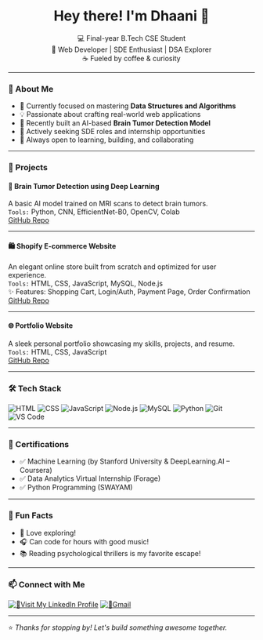 <h1 align="center">Hey there! I'm Dhaani 👋</h1>

<p align="center">
  💻 Final-year B.Tech CSE Student <br/>
  🔧 Web Developer | SDE Enthusiast | DSA Explorer <br/>
  ☕ Fueled by coffee & curiosity <br/>
</p>

---

### 🚀 About Me

- 🌱 Currently focused on mastering **Data Structures and Algorithms**
- 💡 Passionate about crafting real-world web applications
- 🧠 Recently built an AI-based **Brain Tumor Detection Model**
- 💼 Actively seeking SDE roles and internship opportunities
- 🎯 Always open to learning, building, and collaborating

---

### 💼 Projects

#### 🧠 Brain Tumor Detection using Deep Learning  
A basic AI model trained on MRI scans to detect brain tumors.  
`Tools:` Python, CNN, EfficientNet-B0, OpenCV, Colab  
[GitHub Repo](https://github.com/kaanchiiii/brain-tumor-detection)

---

#### 🛍️ Shopify E-commerce Website  
An elegant online store built from scratch and optimized for user experience.  
`Tools:` HTML, CSS, JavaScript, MySQL, Node.js  
✨ Features: Shopping Cart, Login/Auth, Payment Page, Order Confirmation  
[GitHub Repo](https://github.com/your-username/shopify-ecommerce)

---

#### 🌐 Portfolio Website  
A sleek personal portfolio showcasing my skills, projects, and resume.  
`Tools:` HTML, CSS, JavaScript  
[GitHub Repo](https://kaanchiiii.github.io/Portfolio/)

---

### 🛠️ Tech Stack

![HTML](https://img.shields.io/badge/-HTML5-E34F26?style=flat&logo=html5&logoColor=white)
![CSS](https://img.shields.io/badge/-CSS3-1572B6?style=flat&logo=css3)
![JavaScript](https://img.shields.io/badge/-JavaScript-F7DF1E?style=flat&logo=javascript&logoColor=black)
![Node.js](https://img.shields.io/badge/-Node.js-339933?style=flat&logo=nodedotjs&logoColor=white)
![MySQL](https://img.shields.io/badge/-MySQL-00758F?style=flat&logo=mysql)
![Python](https://img.shields.io/badge/-Python-3776AB?style=flat&logo=python)
![Git](https://img.shields.io/badge/-Git-F05032?style=flat&logo=git&logoColor=white)
![VS Code](https://img.shields.io/badge/-VSCode-007ACC?style=flat&logo=visual-studio-code)

---

### 📜 Certifications

- ✅ Machine Learning (by Stanford University & DeepLearning.AI – Coursera)
- ✅ Data Analytics Virtual Internship (Forage)
- ✅ Python Programming (SWAYAM)

---

### 🧠 Fun Facts

- 💙 Love exploring!  
- 🎧 Can code for hours with good music!
- 📚 Reading psychological thrillers is my favorite escape!  
 

---

### 📫 Connect with Me

[![💼Visit My LinkedIn Profile](https://img.shields.io/badge/-LinkedIn-0A66C2?style=flat&logo=linkedin&logoColor=white)](www.linkedin.com/in/dhaani-jain-09b9482a0)
[![📧Gmail](https://img.shields.io/badge/-Gmail-D14836?style=flat&logo=gmail&logoColor=white)](mailto:jaindhaani0919@gmail.com)

---

⭐ *Thanks for stopping by! Let's build something awesome together.*
